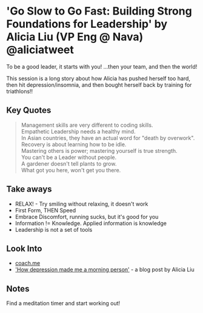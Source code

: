 # 'Go Slow to Go Fast: Building Strong Foundations for Leadership' by Alicia Liu (VP Eng @ Nava) @aliciatweet

To be a good leader, it starts with you! ...then your team, and then the world!

This session is a long story about how Alicia has pushed herself too hard, then hit depression/insomnia, and then bought herself back by training for triathlons!!

## Key Quotes

> Management skills are very different to coding skills.
\
> Empathetic Leadership needs a healthy mind.
\
> In Asian countries, they have an actual word for "death by overwork".
\
> Recovery is about learning how to be idle.
\
> Mastering others is power; mastering yourself is true strength.
\
> You can't be a Leader without people.
\
> A gardener doesn't tell plants to grow.
\
> What got you here, won't get you there.

## Take aways

- RELAX! - Try smiling without relaxing, it doesn't work
- First Form, THEN Speed
- Embrace Discomfort, running sucks, but it's good for you
- Information != Knowledge. Applied information is knowledge
- Leadership is not a set of tools

## Look Into

- [coach.me](https://www.coach.me/)
- ['How depression made me a morning person'](https://betterhumans.coach.me/how-depression-made-me-a-morning-person-cda4889662ff) - a blog post by Alicia Liu

## Notes

Find a meditation timer and start working out!